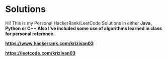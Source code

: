# Solutions
Hi!
This is my Personal HackerRank/LeetCode Solutions in either <b> Java, Python or C++ <b/>
Also I've included some use of algorithms learned in class for personal reference.

https://www.hackerrank.com/krizivan03

https://leetcode.com/krizivan03

